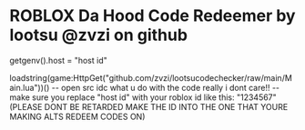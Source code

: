 # ROBLOX Da Hood Code Redeemer by lootsu @zvzi on github
getgenv().host = "host id"

loadstring(game:HttpGet("github.com/zvzi/lootsucodechecker/raw/main/Main.lua"))()
-- open src idc what u do with the code really i dont care!!
-- make sure you replace "host id" with your roblox id like this: "1234567" (PLEASE DONT BE RETARDED MAKE THE ID INTO THE ONE THAT YOURE MAKING ALTS REDEEM CODES ON)
